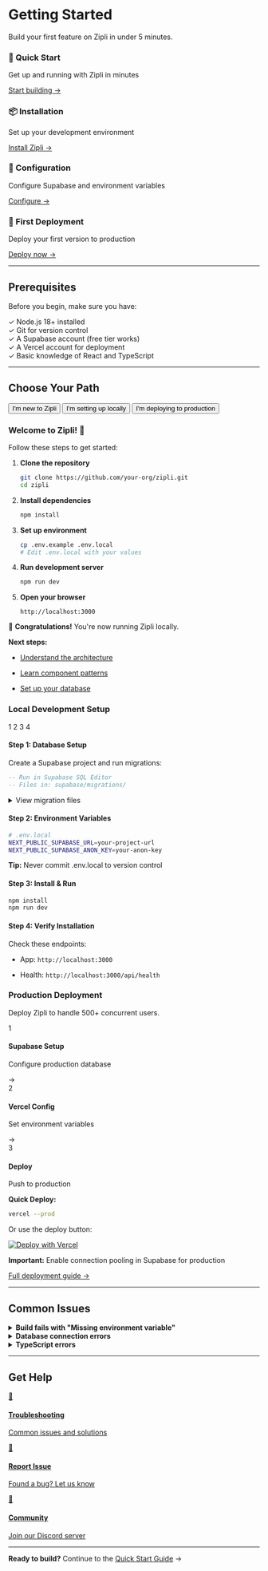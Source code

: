 # Getting Started

Build your first feature on Zipli in under 5 minutes.

<div class="grid-cards">
  <div class="card">
    <h3>🚀 Quick Start</h3>
    <p>Get up and running with Zipli in minutes</p>
    <a href="./quick-start.md">Start building →</a>
  </div>
  
  <div class="card">
    <h3>📦 Installation</h3>
    <p>Set up your development environment</p>
    <a href="./installation.md">Install Zipli →</a>
  </div>
  
  <div class="card">
    <h3>🔧 Configuration</h3>
    <p>Configure Supabase and environment variables</p>
    <a href="./environment-setup.md">Configure →</a>
  </div>
  
  <div class="card">
    <h3>🎯 First Deployment</h3>
    <p>Deploy your first version to production</p>
    <a href="./first-deployment.md">Deploy now →</a>
  </div>
</div>

---

## Prerequisites

Before you begin, make sure you have:

<div class="checklist">
  ✓ Node.js 18+ installed<br/>
  ✓ Git for version control<br/>
  ✓ A Supabase account (free tier works)<br/>
  ✓ A Vercel account for deployment<br/>
  ✓ Basic knowledge of React and TypeScript
</div>

---

## Choose Your Path

<div class="tabs">
  <div class="tab-buttons">
    <button class="active">I'm new to Zipli</button>
    <button>I'm setting up locally</button>
    <button>I'm deploying to production</button>
  </div>
  
  <div class="tab-content active">
    
### Welcome to Zipli! 👋

Follow these steps to get started:

1. **Clone the repository**

   ```bash
   git clone https://github.com/your-org/zipli.git
   cd zipli
   ```

2. **Install dependencies**

   ```bash
   npm install
   ```

3. **Set up environment**

   ```bash
   cp .env.example .env.local
   # Edit .env.local with your values
   ```

4. **Run development server**

   ```bash
   npm run dev
   ```

5. **Open your browser**
   ```
   http://localhost:3000
   ```

🎉 **Congratulations!** You're now running Zipli locally.

**Next steps:**

- [Understand the architecture](../02-architecture/system-design.md)
- [Learn component patterns](../03-development/component-patterns.md)
- [Set up your database](./environment-setup.md)

  </div>

  <div class="tab-content">


### Local Development Setup

<div class="step-indicator">
  <span class="step active">1</span>
  <span class="step">2</span>
  <span class="step">3</span>
  <span class="step">4</span>
</div>

#### Step 1: Database Setup

Create a Supabase project and run migrations:

```sql
-- Run in Supabase SQL Editor
-- Files in: supabase/migrations/
```

<details>
<summary>View migration files</summary>

1. `20250813_create_core_tables.sql`
2. `20250813_setup_rls_policies.sql`
3. `20250813_auth_triggers.sql`
4. `20250821_performance_indexes.sql`

</details>

#### Step 2: Environment Variables

```bash
# .env.local
NEXT_PUBLIC_SUPABASE_URL=your-project-url
NEXT_PUBLIC_SUPABASE_ANON_KEY=your-anon-key
```

<div class="callout info">
  <strong>Tip:</strong> Never commit .env.local to version control
</div>

#### Step 3: Install & Run

```bash
npm install
npm run dev
```

#### Step 4: Verify Installation

Check these endpoints:

- App: `http://localhost:3000`
- Health: `http://localhost:3000/api/health`

  </div>

  <div class="tab-content">


### Production Deployment

Deploy Zipli to handle 500+ concurrent users.

<div class="deployment-flow">
  <div class="flow-step">
    <span class="number">1</span>
    <h4>Supabase Setup</h4>
    <p>Configure production database</p>
  </div>
  <div class="flow-arrow">→</div>
  <div class="flow-step">
    <span class="number">2</span>
    <h4>Vercel Config</h4>
    <p>Set environment variables</p>
  </div>
  <div class="flow-arrow">→</div>
  <div class="flow-step">
    <span class="number">3</span>
    <h4>Deploy</h4>
    <p>Push to production</p>
  </div>
</div>

**Quick Deploy:**

```bash
vercel --prod
```

Or use the deploy button:

[![Deploy with Vercel](https://vercel.com/button)](https://vercel.com/new/clone?repository-url=https://github.com/your-org/zipli)

<div class="callout warning">
  <strong>Important:</strong> Enable connection pooling in Supabase for production
</div>

[Full deployment guide →](./first-deployment.md)

  </div>
</div>

---

## Common Issues

<details>
<summary><strong>Build fails with "Missing environment variable"</strong></summary>

Ensure all required environment variables are set:

```bash
NEXT_PUBLIC_SUPABASE_URL=...
NEXT_PUBLIC_SUPABASE_ANON_KEY=...
```

</details>

<details>
<summary><strong>Database connection errors</strong></summary>

1. Check Supabase project is running
2. Verify connection pooling is enabled
3. Confirm environment variables are correct
</details>

<details>
<summary><strong>TypeScript errors</strong></summary>

Run type checking:

```bash
npm run type-check
```

</details>

---

## Get Help

<div class="help-cards">
  <a href="../04-deployment/troubleshooting.md" class="help-card">
    <span class="icon">🔧</span>
    <h4>Troubleshooting</h4>
    <p>Common issues and solutions</p>
  </a>
  
  <a href="https://github.com/your-org/zipli/issues" class="help-card">
    <span class="icon">🐛</span>
    <h4>Report Issue</h4>
    <p>Found a bug? Let us know</p>
  </a>
  
  <a href="#" class="help-card">
    <span class="icon">💬</span>
    <h4>Community</h4>
    <p>Join our Discord server</p>
  </a>
</div>

---

**Ready to build?** Continue to the [Quick Start Guide](./quick-start.md) →
